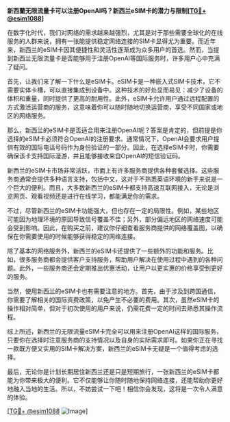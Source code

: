 **新西蘭无限流量卡可以注册OpenAI吗？新西兰eSIM卡的潜力与限制[[TG💪+ @esim1088](https://t.me/s/esim1088)]**

在数字化时代，我们对网络的需求越来越强烈，尤其是对于那些需要全球化的在线服务的人群来说，拥有一张能提供稳定网络连接的SIM卡显得尤为重要。而近年来，新西兰的eSIM卡因其便捷性和灵活性逐渐成为众多用户的首选。然而，当提到新西兰无限流量卡是否能够用于注册OpenAI等国际服务时，许多用户心中充满了疑问。

首先，让我们来了解一下什么是eSIM卡。eSIM卡是一种嵌入式SIM卡技术，它不需要实体卡槽，可以直接集成到设备中。这种技术的好处显而易见：减少了设备的体积和重量，同时提供了更高的耐用性。此外，eSIM卡允许用户通过远程配置的方式激活运营商的服务，这意味着你可以随时随地切换运营商，享受不同国家或地区的网络服务。

那么，新西兰的eSIM卡是否适合用来注册OpenAI呢？答案是肯定的，但前提是你选择的eSIM卡必须符合OpenAI的注册要求。通常情况下，OpenAI会要求用户提供有效的国际电话号码作为身份验证的一部分。因此，在选择eSIM卡时，你需要确保该卡支持国际漫游，并且能够接收来自OpenAI的短信验证码。

新西兰的eSIM卡市场非常活跃，市面上有许多服务商提供各种套餐选择。这些服务商通常会提供多种语言支持，包括中文，这对于不熟悉英语环境的新手来说是一个巨大的便利。而且，大多数新西兰的eSIM卡都支持高速互联网接入，无论是浏览网页、观看视频还是进行在线学习，都能满足你的需求。

不过，尽管新西兰的eSIM卡功能强大，但也存在一定的局限性。例如，某些地区可能因为地理环境的原因导致信号覆盖不佳；另外，部分偏远地区的网络速度可能会受到影响。因此，在购买之前，建议你仔细查看服务商提供的网络覆盖图，以确保在你需要使用的时候能够获得稳定的网络连接。

除了基本的网络服务外，新西兰的eSIM卡还提供了一些额外的功能和服务。比如，很多服务商都会提供客户支持服务，帮助用户解决在使用过程中遇到的各种问题。此外，一些服务商还会定期推出优惠活动，让用户以更实惠的价格享受到更好的服务。

当然，使用新西兰的eSIM卡也有需要注意的地方。首先，由于涉及到跨国通信，你需要了解相关的国际资费政策，以免产生不必要的费用。其次，虽然eSIM卡的操作相对简单，但对于初次使用的用户来说，仍需花费一定的时间去熟悉其操作流程。

综上所述，新西兰的无限流量eSIM卡完全可以用来注册OpenAI这样的国际服务，只要你在选择时注意服务商的支持情况以及自身的实际需求即可。如果你正在寻找一款既方便又实用的SIM卡解决方案，新西兰的eSIM卡无疑是一个值得考虑的选择。

最后，无论你是计划长期居住新西兰还是只是短期旅行，一张新西兰的eSIM卡都能为你带来极大的便利。它不仅能够让你随时随地保持网络连接，还能帮助你更好地融入当地的生活。所以，不妨尝试一下吧！相信你会发现，这将是一次令人满意的体验。

[[TG💪+ @esim1088](https://t.me/s/esim1088) ![Image](https://i.postimg.cc/4NQfJmqS/Snipaste-2025-05-13-00-14-12.png)]